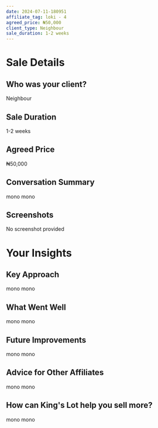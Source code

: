 ```yaml
---
date: 2024-07-11-180951
affiliate_tag: loki - 4
agreed_price: ₦50,000
client_type: Neighbour
sale_duration: 1-2 weeks
---
```


# Sale Details

## Who was your client?
Neighbour

## Sale Duration
1-2 weeks

## Agreed Price
₦50,000

## Conversation Summary
mono mono

## Screenshots
No screenshot provided

# Your Insights

## Key Approach
mono mono

## What Went Well
mono mono

## Future Improvements
mono mono

## Advice for Other Affiliates
mono mono

## How can King's Lot help you sell more?
mono mono
